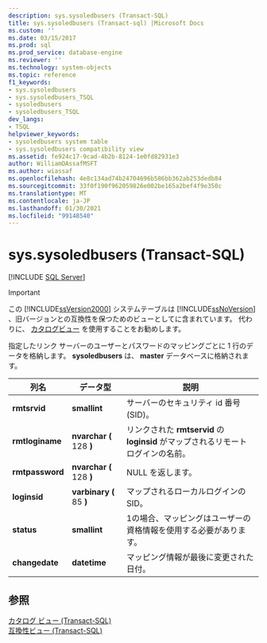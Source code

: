 ```yaml
---
description: sys.sysoledbusers (Transact-SQL)
title: sys.sysoledbusers (Transact-sql) |Microsoft Docs
ms.custom: ''
ms.date: 03/15/2017
ms.prod: sql
ms.prod_service: database-engine
ms.reviewer: ''
ms.technology: system-objects
ms.topic: reference
f1_keywords:
- sys.sysoledbusers
- sys.sysoledbusers_TSQL
- sysoledbusers
- sysoledbusers_TSQL
dev_langs:
- TSQL
helpviewer_keywords:
- sysoledbusers system table
- sys.sysoledbusers compatibility view
ms.assetid: fe924c17-9cad-4b2b-8124-1e0fd82931e3
author: WilliamDAssafMSFT
ms.author: wiassaf
ms.openlocfilehash: 4e8c134ad74b24704696b586bb362ab253dedb84
ms.sourcegitcommit: 33f0f190f962059826e002be165a2bef4f9e350c
ms.translationtype: MT
ms.contentlocale: ja-JP
ms.lasthandoff: 01/30/2021
ms.locfileid: "99148540"
---
```

# <a name="syssysoledbusers-transact-sql"></a>sys.sysoledbusers (Transact-SQL)
[!INCLUDE [SQL Server](../../includes/applies-to-version/sqlserver.md)]

    
> [!IMPORTANT]  
>  この [!INCLUDE[ssVersion2000](../../includes/ssversion2000-md.md)] システムテーブルは [!INCLUDE[ssNoVersion](../../includes/ssnoversion-md.md)] 、旧バージョンとの互換性を保つためのビューとしてに含まれています。 代わりに、 [カタログビュー](../../relational-databases/system-catalog-views/catalog-views-transact-sql.md) を使用することをお勧めします。  
  
 指定したリンク サーバーのユーザーとパスワードのマッピングごとに 1 行のデータを格納します。 **sysoledbusers** は、 **master** データベースに格納されます。  
  
|列名|データ型|説明|  
|-----------------|---------------|-----------------|  
|**rmtsrvid**|**smallint**|サーバーのセキュリティ id 番号 (SID)。|  
|**rmtloginame**|**nvarchar (** 128 **)**|リンクされた **rmtservid** の **loginsid** がマップされるリモートログインの名前。|  
|**rmtpassword**|**nvarchar (** 128 **)**|NULL を返します。|  
|**loginsid**|**varbinary (** 85 **)**|マップされるローカルログインの SID。|  
|**status**|**smallint**|1の場合、マッピングはユーザーの資格情報を使用する必要があります。|  
|**changedate**|**datetime**|マッピング情報が最後に変更された日付。|  
  
## <a name="see-also"></a>参照  
 [カタログ ビュー &#40;Transact-SQL&#41;](../../relational-databases/system-catalog-views/catalog-views-transact-sql.md)   
 [互換性ビュー &#40;Transact-SQL&#41;](~/relational-databases/system-compatibility-views/system-compatibility-views-transact-sql.md)  
  
  
